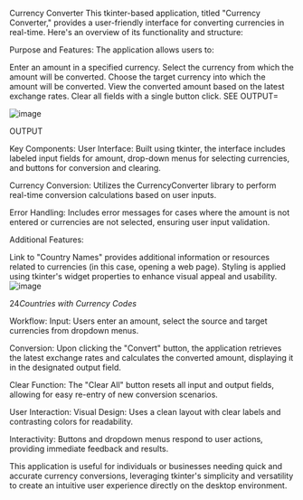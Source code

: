 Currency Converter
This tkinter-based application, titled "Currency Converter," provides a user-friendly interface for converting currencies in real-time. Here's an overview of its functionality and structure:

Purpose and Features:
The application allows users to:

Enter an amount in a specified currency.
Select the currency from which the amount will be converted.
Choose the target currency into which the amount will be converted.
View the converted amount based on the latest exchange rates.
Clear all fields with a single button click.
SEE OUTPUT=


![image](https://github.com/GunjanBholane/Currency-Converter/assets/152423360/9f2443f2-f744-4d18-9e10-ff23121dd3f8)

OUTPUT

Key Components:
User Interface: Built using tkinter, the interface includes labeled input fields for amount, drop-down menus for selecting currencies, and buttons for conversion and clearing.

Currency Conversion: Utilizes the CurrencyConverter library to perform real-time conversion calculations based on user inputs.

Error Handling: Includes error messages for cases where the amount is not entered or currencies are not selected, ensuring user input validation.

Additional Features:

Link to "Country Names" provides additional information or resources related to currencies (in this case, opening a web page).
Styling is applied using tkinter's widget properties to enhance visual appeal and usability.
![image](https://github.com/GunjanBholane/Currency-Converter/assets/152423360/8de15ab3-9ea9-4bab-8306-3562b9a8b4fb)


24*Countries with Currency Codes* 




Workflow:
Input: Users enter an amount, select the source and target currencies from dropdown menus.

Conversion: Upon clicking the "Convert" button, the application retrieves the latest exchange rates and calculates the converted amount, displaying it in the designated output field.

Clear Function: The "Clear All" button resets all input and output fields, allowing for easy re-entry of new conversion scenarios.

User Interaction:
Visual Design: Uses a clean layout with clear labels and contrasting colors for readability.

Interactivity: Buttons and dropdown menus respond to user actions, providing immediate feedback and results.

This application is useful for individuals or businesses needing quick and accurate currency conversions, leveraging tkinter's simplicity and versatility to create an intuitive user experience directly on the desktop environment.
